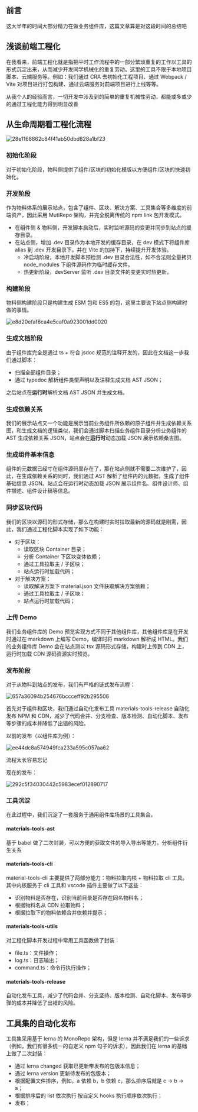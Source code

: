 ## 前言

这大半年的时间大部分精力在做业务组件库，这篇文章算是对这段时间的总结吧

## 浅谈前端工程化

在我看来，前端工程化就是指把平时工作流程中的一部分繁琐重复的工作以工具的形式沉淀出来，从而减少开发同学机械化的重复劳动。这里的工具不限于本地项目脚本、云端服务等。例如：我们通过 CRA 去初始化工程项目、通过 Webpack / Vite 对项目进行打包构建、通过云端服务对前端项目进行上线等等。

从我个人的经验而言，一切开发中涉及到的简单的重复机械性劳动，都能或多或少的通过工程化能力得到明显改善

## 从生命周期看工程化流程



![28e1168862c84f41ab50dbd828a1bf23](/Users/richard/Desktop/study/yideng/assets/28e1168862c84f41ab50dbd828a1bf23.png)

### 初始化阶段

对于初始化阶段，物料侧提供了组件/区块的初始化模版以方便组件/区块的快速初始化。

### 开发阶段

作为物料体系的展示站点，包含了组件、区块、解决方案、工具集合等多维度的前端资产，因此采用 MutiRepo 架构，并完全脱离传统的 npm link 包开发模式。

- 在组件侧 & 物料侧，开发脚本启动后，实时监听源码的变更并同步到站点的缓存目录。
- 在站点侧，增加 .dev 目录作为本地开发的缓存目录，在 dev 模式下将组件库 alias 到 .dev 开发目录下。并在 Vite 的加持下，持续提升开发体验。
  - 冷启动阶段，本地开发脚本预检测 .dev 目录合法性，如不合法则全量拷贝 node_modules 下组件源码作为临时缓存文件。
  - 热更新阶段，devServer 监听 .dev 目录文件的变更实时热更新。

### 构建阶段

物料侧构建阶段只是构建生成 ESM 包和 ES5 的包，这里主要说下站点侧构建时做的事情。

![e8d20efaf6ca4e5caf0a923001dd0020](/Users/richard/Desktop/study/yideng/assets/e8d20efaf6ca4e5caf0a923001dd0020.png)

### 生成文档阶段

由于组件库完全是通过 ts + 符合 jsdoc 规范的注释开发的，因此在文档这一步我们通过脚本：

- 扫描全部组件目录；
- 通过 typedoc 解析组件类型声明以及注释生成文档 AST JSON；

之后站点在**运行时**解析文档 AST JSON 并生成文档。


### 生成依赖关系

我们的展示站点又一个功能是展示当前业务组件所依赖的原子组件并生成依赖关系图，和生成文档的逻辑类似，我们会通过脚本扫描业务组件目录分析业务组件的 AST 生成依赖关系 JSON，站点会在**运行时**动态加载 JSON 展示依赖桑吉图。

### 生成组件基本信息

组件的元数据已经寸在组件源码里存在了，那在站点侧就不需要二次维护了，因此，在生成依赖关系的同时，我们通过 AST 解析了组件内的元数据，生成了组件基础信息 JSON。站点会在运行时动态加载 JSON 展示组件名、组件设计师、组件描述、组件设计稿等信息。

### 同步区块代码

我们的区块以源码的形式存储，那么在构建时实时拉取最新的源码就是刚需，因此，我们通过工程化脚本实现了如下功能：

- 对于区块：
  - 读取区块 Container 目录；
  - 分析 Container 下区块变体依赖；
  - 通过工具拉取主 / 子区块；
  - 站点运行时加载代码；
- 对于解决方案：
  - 读取解决方案下 material.json 文件获取解决方案依赖；
  - 通过工具拉取主 / 子区块；
  - 站点运行时加载代码；

### 上传 Demo

我们业务组件库的 Demo 预览实现方式不同于其他组件库，其他组件库是在开发时通过在 markdown 上编写 Demo，编译时将 markdown 解析成 HTML。我们的业务组件库 Demo 会在站点测以 tsx 源码形式存储，构建时上传到 CDN 上，运行时加载 CDN 源码资源实时预览。


### 发布阶段

对于从物料到站点的发布，我们有严格的链式发布流程：

![657a36094b254676bccceff92b295506](/Users/richard/Desktop/study/yideng/assets/657a36094b254676bccceff92b295506.png)

首先对于组件和区块，我们通过自动化发布工具 materials-tools-release 自动化发布 NPM 和 CDN，减少了代码合并、分支检查、版本检测、自动化脚本、发布等步骤的成本并降低了出错的风险。



以前的发布（以组件库为例）：

![ee44dc8a574949fca233a595c057aa62](/Users/richard/Desktop/study/yideng/assets/ee44dc8a574949fca233a595c057aa62.png)

流程太长容易忘记

现在的发布：

![292c5f34030442c5983ecef012890717](/Users/richard/Desktop/study/yideng/assets/292c5f34030442c5983ecef012890717.png)



### 工具沉淀

在此过程中，我们沉淀了一套服务于通用组件库场景的工具集合。

#### materials-tools-ast

基于 babel 做了二次封装，可以方便的获取文件的导入导出等能力。分析组件衍生关系

#### materials-tools-cli

material-tools-cli 主要提供了两部分能力：物料拉取内核 + 物料拉取 cli 工具。其中内核服务于 cli 工具和 vscode 插件主要做了以下这些：

- 识别物料是否存在，识别当前目录是否存在同名物料名；
- 根据物料名从 CDN 拉取物料；
- 根据拉取下的物料依赖合并依赖并提示；

#### materials-tools-utils

对工程化脚本开发过程中常用工具函数做了封装：

- file.ts：文件操作；
- log.ts：日志输出；
- command.ts：命令行执行操作；

#### materials-tools-release

自动化发布工具，减少了代码合并、分支坚持、版本检测、自动化脚本、发布等步骤的成本并降低了出错的风险。

## 工具集的自动化发布

工具集采用基于 lerna 的 MonoRepo 架构，但是 lerna 并不满足我们的一些诉求（例如，我们有很多统一的自定义 npm 勾子的诉求），因此我们在 lerna 的基础上做了二次封装：

- 通过 lerna changed 获取已更新带发布的包版本信息；
- 通过 lerna version 更新待发布的包版本；
- 根据配置文件排序，例如，a 依赖 b，b 依赖 c，那么排序后就是 c -> b -> a；
- 根据排序后的 list 依次执行 按自定义 hooks 执行顺序依次执行；
- 发布；



